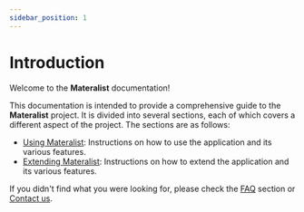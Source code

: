 ```yaml
---
sidebar_position: 1
---
```


# Introduction

Welcome to the **Materalist** documentation!

This documentation is intended to provide a comprehensive guide to the **Materalist** project. 
It is divided into several sections, each of which covers a different aspect of the project. 
The sections are as follows:

- [Using Materalist](./usage/): Instructions on how to use the application and its various features.
- [Extending Materalist](./extending/): Instructions on how to extend the application and its various features.

If you didn't find what you were looking for, please check the [FAQ](./faq) section or [Contact us](./contact).

[//]: # (Welcome to the **MASTERTHESIS** documentation!)

[//]: # ()
[//]: # (This documentation is intended to provide a comprehensive guide to the **MASTERTHESIS** project. It is divided into)

[//]: # (several sections, each of which covers a different aspect of the project. The sections are as follows:)

[//]: # ()
[//]: # (- [Introduction]&#40;intro.md&#41;: An overview of the project, its goals, objectives and the origins of the project.)

[//]: # (- [Installation]&#40;./installation.md&#41;: Instructions on how to install the project on your local machine.)

[//]: # (- [Project Structure]&#40;./project-structure.md&#41;: An overview of the project's structure and the various components that make up the project.)

[//]: # (  - [Client]&#40;./client.md&#41;: An overview of the client-side code and how it interacts with the server.)

[//]: # (  - [Server]&#40;./server.md&#41;: An overview of the server-side code and how it interacts with the client.)

[//]: # (  - [Documentation]&#40;./documentation.md&#41;: About the documentation of the project.)

[//]: # (  - [Homepage]&#40;./homepage.md&#41;: About the homepage of the project.)

[//]: # (  - [Platform]&#40;./platform.md&#41;: About the platform of the project which is used to host the project.)

[//]: # (- [Usage]&#40;./usage.md&#41;: Instructions on how to use the project and its various features.)

[//]: # (- [Contributing]&#40;./contributing.md&#41;: Information on how to contribute to the project and the guidelines for contributing.)

[//]: # (- [License]&#40;./license.md&#41;: Information on the license under which the project is released.)

[//]: # (- [Acknowledgements]&#40;./acknowledgements.md&#41;: Acknowledgements to the people and organizations that have contributed to the project.)

[//]: # (- [Contact]&#40;./contact.md&#41;: Contact information for the project maintainers.)

[//]: # (- [FAQ]&#40;./faq.md&#41;: Frequently asked questions about the project.)

[//]: # (- [Changelog]&#40;./changelog.md&#41;: A log of changes made to the project over time.)

[//]: # (- [Roadmap]&#40;./roadmap.md&#41;: The roadmap for the project and the features that are planned for future releases.)

[//]: # ()
[//]: # (To extend the application, you can start by reading the [How to extend the application]&#40;./extend.md&#41; section.)